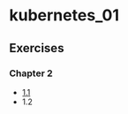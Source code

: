 # kubernetes_01
## Exercises
### Chapter 2
- [1.1](https://github.com/oju-31/kubernetes_01/tree/1.1)
- 1.2


